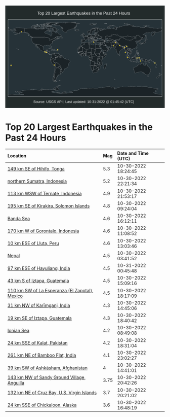 ![Map](./map.png)

# Top 20 Largest Earthquakes in the Past 24 Hours

| Location | Mag | Date and Time (UTC) |
|:---|:---|:---|
| [149 km SE of Hihifo, Tonga](https://earthquake.usgs.gov/earthquakes/eventpage/us7000ilcr) | 5.3 | 10-30-2022 18:24:45 |
| [northern Sumatra, Indonesia](https://earthquake.usgs.gov/earthquakes/eventpage/us7000ildh) | 5.2 | 10-30-2022 22:21:34 |
| [113 km WSW of Ternate, Indonesia](https://earthquake.usgs.gov/earthquakes/eventpage/us7000ildg) | 4.9 | 10-30-2022 21:53:17 |
| [195 km SE of Kirakira, Solomon Islands](https://earthquake.usgs.gov/earthquakes/eventpage/us7000ilb1) | 4.8 | 10-30-2022 09:24:04 |
| [Banda Sea](https://earthquake.usgs.gov/earthquakes/eventpage/us7000ilcb) | 4.6 | 10-30-2022 16:12:11 |
| [170 km W of Gorontalo, Indonesia](https://earthquake.usgs.gov/earthquakes/eventpage/us7000ilbc) | 4.6 | 10-30-2022 11:08:52 |
| [10 km ESE of Lluta, Peru](https://earthquake.usgs.gov/earthquakes/eventpage/us7000ilbn) | 4.6 | 10-30-2022 13:03:46 |
| [Nepal](https://earthquake.usgs.gov/earthquakes/eventpage/us7000ila6) | 4.5 | 10-30-2022 03:41:52 |
| [97 km ESE of Hayuliang, India](https://earthquake.usgs.gov/earthquakes/eventpage/us7000ilef) | 4.5 | 10-31-2022 00:45:48 |
| [43 km S of Iztapa, Guatemala](https://earthquake.usgs.gov/earthquakes/eventpage/us7000ilc4) | 4.5 | 10-30-2022 15:09:16 |
| [110 km SW of La Esperanza (El Zapotal), Mexico](https://earthquake.usgs.gov/earthquakes/eventpage/us7000ilcl) | 4.5 | 10-30-2022 18:17:09 |
| [31 km NW of Karīmganj, India](https://earthquake.usgs.gov/earthquakes/eventpage/us7000ilc3) | 4.3 | 10-30-2022 14:45:06 |
| [19 km SE of Iztapa, Guatemala](https://earthquake.usgs.gov/earthquakes/eventpage/us7000ilcv) | 4.3 | 10-30-2022 18:40:42 |
| [Ionian Sea](https://earthquake.usgs.gov/earthquakes/eventpage/us7000ilb0) | 4.2 | 10-30-2022 08:49:08 |
| [24 km SSE of Kalat, Pakistan](https://earthquake.usgs.gov/earthquakes/eventpage/us7000ilcs) | 4.2 | 10-30-2022 18:31:04 |
| [261 km NE of Bamboo Flat, India](https://earthquake.usgs.gov/earthquakes/eventpage/us7000ildw) | 4.1 | 10-30-2022 23:02:27 |
| [39 km SW of Ashkāsham, Afghanistan](https://earthquake.usgs.gov/earthquakes/eventpage/us7000ilc1) | 4 | 10-30-2022 14:41:01 |
| [143 km NW of Sandy Ground Village, Anguilla](https://earthquake.usgs.gov/earthquakes/eventpage/pr2022303001) | 3.75 | 10-30-2022 20:42:26 |
| [132 km NE of Cruz Bay, U.S. Virgin Islands](https://earthquake.usgs.gov/earthquakes/eventpage/pr2022303000) | 3.7 | 10-30-2022 20:21:02 |
| [24 km SSE of Chickaloon, Alaska](https://earthquake.usgs.gov/earthquakes/eventpage/ak022dxdnf6d) | 3.6 | 10-30-2022 16:48:19 |
